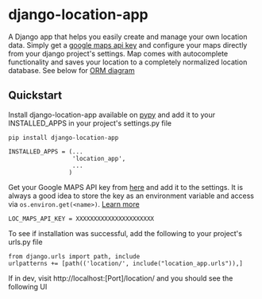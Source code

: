 # django-location-app
A Django app that helps you easily create and manage your own location data. Simply get a [google maps api key](https://developers.google.com/maps/gmp-get-started) and configure your maps directly from your django project's settings. Map comes with autocomplete functionality and saves your location to a completely normalized location database. See below for [ORM diagram](https://github.com/AnmolChachra/django-location-app#ORM)

## Quickstart
Install django-location-app available on [pypy](https://pypi.org/project/django-location-app/1.0.0) and add it to your INSTALLED_APPS in your project's settings.py file<br>
```
pip install django-location-app

INSTALLED_APPS = (...
                  'location_app',
                  ...
                 )
```
Get your Google MAPS API key from [here](https://developers.google.com/maps/gmp-get-started) and add it to the settings. It is always a good idea to store the key as an environment variable and access via ```os.environ.get(<name>)```. [Learn more](https://dev.to/biplov/handling-passwords-and-secret-keys-using-environment-variables-2ei0)
```
LOC_MAPS_API_KEY = XXXXXXXXXXXXXXXXXXXXXX
```
To see if installation was successful, add the following to your project's urls.py file
```
from django.urls import path, include
urlpatterns += [path(('location/', include("location_app.urls")),]
```
If in dev, visit http://localhost:[Port]/location/ and you should see the following UI
